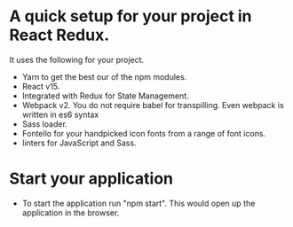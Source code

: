 # A quick setup for your project in React Redux.
It uses the following for your project.
- Yarn to get the best our of the npm modules.
- React v15.
- Integrated with Redux for State Management.
- Webpack v2. You do not require babel for transpilling. Even webpack is written in es6 syntax
- Sass loader.
- Fontello for your handpicked icon fonts from a range of font icons.
- linters for JavaScript and Sass.


# Start your application 
- To start the application run "npm start". This would open up the application in the browser.

